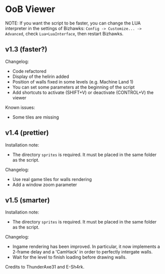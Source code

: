 # OoB Viewer

NOTE: If you want the script to be faster, you can change the LUA interpreter in the settings of Bizhawks: `Config -> Customize... -> Advanced`, check `Lua+LuaInterface`, then restart Bizhawks.

## v1.3 (faster?)

Changelog:
 - Code refactored
 - Display of the helirin added
 - Position of walls fixed in some levels (e.g. Machine Land 1)
 - You can set some parameters at the beginning of the script
 - Add shortcuts to activate (SHIFT+V) or deactivate (CONTROL+V) the viewer
 
Known issues:
 - Some tiles are missing

## v1.4 (prettier)

Installation note:
 - The directory `sprites` is required. It must be placed in the same folder as the script.

Changelog:
 - Use real game tiles for walls rendering
 - Add a window zoom parameter
 
## v1.5 (smarter)

Installation note:
 - The directory `sprites` is required. It must be placed in the same folder as the script.

Changelog:
 - Ingame rendering has been improved. In particular, it now implements a 2-frame delay and a 'CamHack' in order to perfectly intergate walls.
 - Wait for the level to finish loading before drawing walls.

Credits to ThunderAxe31 and E-Sh4rk.
